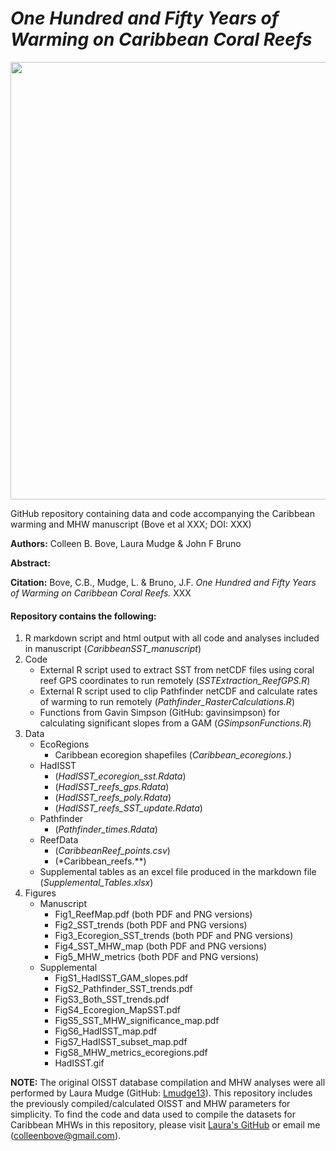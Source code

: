 # *One Hundred and Fifty Years of Warming on Caribbean Coral Reefs*

<img src="https://user-images.githubusercontent.com/45176386/113480898-bfc60c00-9464-11eb-9a95-00af8f80c9ea.png" width = "700" />

GitHub repository containing data and code accompanying the Caribbean warming and MHW manuscript (Bove et al XXX; DOI: XXX)

**Authors:** Colleen B. Bove, Laura Mudge & John F Bruno

**Abstract:** 

**Citation:** Bove, C.B., Mudge, L. & Bruno, J.F. *One Hundred and Fifty Years of Warming on Caribbean Coral Reefs.* XXX


#### Repository contains the following:
1. R markdown script and html output with all code and analyses included in manuscript (*CaribbeanSST_manuscript*)
2. Code
   * External R script used to extract SST from netCDF files using coral reef GPS coordinates to run remotely  (*SSTExtraction_ReefGPS.R*)
   * External R script used to clip Pathfinder netCDF and calculate rates of warming to run remotely (*Pathfinder_RasterCalculations.R*)
   * Functions from Gavin Simpson (GitHub: gavinsimpson) for calculating significant slopes from a GAM (*GSimpsonFunctions.R*)
3. Data
   * EcoRegions
      * Caribbean ecoregion shapefiles (*Caribbean_ecoregions.*)
   * HadISST
      * (*HadISST_ecoregion_sst.Rdata*)
      * (*HadISST_reefs_gps.Rdata*)
      * (*HadISST_reefs_poly.Rdata*)
      * (*HadISST_reefs_SST_update.Rdata*)
   * Pathfinder
      * (*Pathfinder_times.Rdata*)
   * ReefData
      * (*CaribbeanReef_points.csv*)
      * (*Caribbean_reefs.**)
   * Supplemental tables as an excel file produced in the markdown file (*Supplemental_Tables.xlsx*)
4. Figures
   * Manuscript
      * Fig1_ReefMap.pdf (both PDF and PNG versions)
      * Fig2_SST_trends (both PDF and PNG versions)
      * Fig3_Ecoregion_SST_trends (both PDF and PNG versions)
      * Fig4_SST_MHW_map (both PDF and PNG versions)
      * Fig5_MHW_metrics (both PDF and PNG versions)
   * Supplemental
      * FigS1_HadISST_GAM_slopes.pdf
      * FigS2_Pathfinder_SST_trends.pdf
      * FigS3_Both_SST_trends.pdf
      * FigS4_Ecoregion_MapSST.pdf
      * FigS5_SST_MHW_significance_map.pdf
      * FigS6_HadISST_map.pdf
      * FigS7_HadISST_subset_map.pdf
      * FigS8_MHW_metrics_ecoregions.pdf
      * HadISST.gif

**NOTE:** The original OISST database compilation and MHW analyses were all performed by Laura Mudge (GitHub: [Lmudge13](https://github.com/Lmudge13)). This repository includes the previously compiled/calculated OISST and MHW parameters for simplicity. To find the code and data used to compile the datasets for Caribbean MHWs in this repository, please visit [Laura's GitHub](https://github.com/Lmudge13) or email me (colleenbove@gmail.com).
